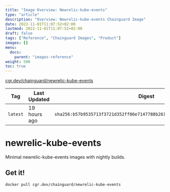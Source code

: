 ```yaml
---
title: "Image Overview: Newrelic-kube-events"
type: "article"
description: "Overview: Newrelic-kube-events Chainguard Image"
date: 2022-11-01T11:07:52+02:00
lastmod: 2022-11-01T11:07:52+02:00
draft: false
tags: ["Reference", "Chainguard Images", "Product"]
images: []
menu:
  docs:
    parent: "images-reference"
weight: 500
toc: true
---
```


[cgr.dev/chainguard/newrelic-kube-events](https://github.com/chainguard-images/images/tree/main/images/newrelic-kube-events)

| Tag      | Last Updated | Digest                                                                    |
|----------|--------------|---------------------------------------------------------------------------|
| `latest` | 19 hours ago | `sha256:b57b9535713f3721d352ff06e7147788b261554cd15b6a38db786a9d7736d61f` |

# newrelic-kube-events

Minimal newrelic-kube-events images with nightly builds.

## Get it!

```shell
docker pull cgr.dev/chainguard/newrelic-kube-events
```